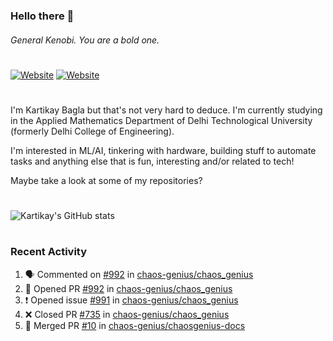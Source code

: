 ### Hello there 👋
###### General Kenobi. You are a bold one.

#
[![Website](https://img.shields.io/website?label=kartikaybagla.com&style=flat-square&url=https%3A%2F%2Fkartikaybagla.com)](https://kartikaybagla.com)
[![Website](https://img.shields.io/website?label=itwasthe.management&style=flat-square&url=https%3A%2F%2Fitwasthe.management)](https://itwasthe.management)
#

I'm Kartikay Bagla but that's not very hard to deduce. I'm currently studying in the Applied Mathematics Department of Delhi Technological University (formerly Delhi College of Engineering).

I'm interested in ML/AI, tinkering with hardware, building stuff to automate tasks and anything else that is fun, interesting and/or related to tech!

Maybe take a look at some of my repositories?

#
![Kartikay's GitHub stats](https://github-readme-stats.vercel.app/api?username=kartikay-bagla&count_private=true&show_icons=true&theme=radical)
#


### Recent Activity
<!--START_SECTION:activity-->
1. 🗣 Commented on [#992](https://github.com/chaos-genius/chaos_genius/issues/992) in [chaos-genius/chaos_genius](https://github.com/chaos-genius/chaos_genius)
2. 💪 Opened PR [#992](https://github.com/chaos-genius/chaos_genius/pull/992) in [chaos-genius/chaos_genius](https://github.com/chaos-genius/chaos_genius)
3. ❗️ Opened issue [#991](https://github.com/chaos-genius/chaos_genius/issues/991) in [chaos-genius/chaos_genius](https://github.com/chaos-genius/chaos_genius)
4. ❌ Closed PR [#735](https://github.com/chaos-genius/chaos_genius/pull/735) in [chaos-genius/chaos_genius](https://github.com/chaos-genius/chaos_genius)
5. 🎉 Merged PR [#10](https://github.com/chaos-genius/chaosgenius-docs/pull/10) in [chaos-genius/chaosgenius-docs](https://github.com/chaos-genius/chaosgenius-docs)
<!--END_SECTION:activity-->

